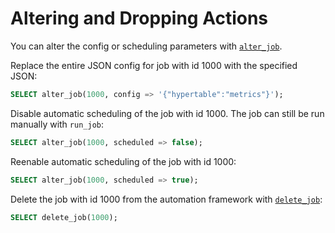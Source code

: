 # Altering and Dropping Actions

You can alter the config or scheduling parameters with [`alter_job`][api-alter_job].

Replace the entire JSON config for job with id 1000 with the specified JSON:

```sql
SELECT alter_job(1000, config => '{"hypertable":"metrics"}');
```

Disable automatic scheduling of the job with id 1000. The job can still be run manually
with `run_job`:

```sql
SELECT alter_job(1000, scheduled => false);
```

Reenable automatic scheduling of the job with id 1000:

```sql
SELECT alter_job(1000, scheduled => true);
```

Delete the job with id 1000 from the automation framework with [`delete_job`][api-delete_job]:

```sql
SELECT delete_job(1000);
```


[api-alter_job]: /api/:currentVersion:/actions-and-automation/alter_job
[api-delete_job]: /api/:currentVersion:/actions-and-automation/delete_job
